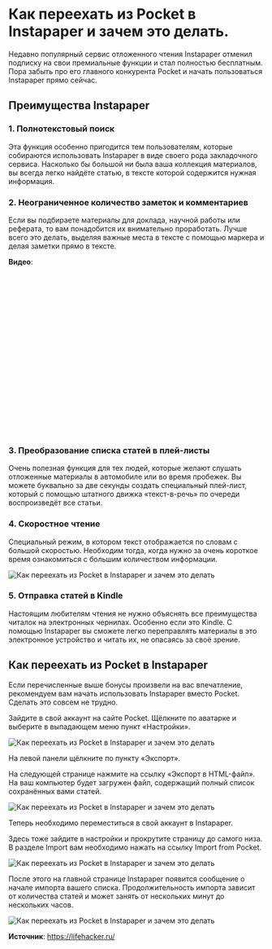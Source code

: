 # Как переехать из Pocket в Instapaper и зачем это делать.
Недавно популярный сервис отложенного чтения Instapaper отменил подписку на свои премиальные функции и стал полностью бесплатным. Пора забыть про его главного конкурента Pocket и начать пользоваться Instapaper прямо сейчас.

## Преимущества Instapaper
### 1. Полнотекстовый поиск 

Эта функция особенно пригодится тем пользователям, которые собираются использовать Instapaper в виде своего рода закладочного сервиса. Насколько бы большой ни была ваша коллекция материалов, вы всегда легко найдёте статью, в тексте которой содержится нужная информация.

### 2. Неограниченное количество заметок и комментариев

Если вы подбираете материалы для доклада, научной работы или реферата, то вам понадобится их внимательно проработать. Лучше всего это делать, выделяя важные места в тексте с помощью маркера и делая заметки прямо в тексте.

**Видео**:

<div class="youtube" id="bNUJCl6lppk" style="width: 560px; height: 315px;"></div>

### 3. Преобразование списка статей в плей-листы

Очень полезная функция для тех людей, которые желают слушать отложенные материалы в автомобиле или во время пробежек. Вы можете буквально за две секунды создать специальный плей-лист, который с помощью штатного движка «текст-в-речь» по очереди воспроизведёт все статьи.

### 4. Скоростное чтение

Специальный режим, в котором текст отображается по словам с большой скоростью. Необходим тогда, когда нужно за очень короткое время ознакомиться с большим количеством информации.

![Как переехать из Pocket в Instapaper и зачем это делать]( ~/repo/sites/wiki/public/images/Webd/pocketToInstapaper_01.png 'Как переехать из Pocket в Instapaper и зачем это делать')

### 5. Отправка статей в Kindle

Настоящим любителям чтения не нужно объяснять все преимущества читалок на электронных чернилах. Особенно если это Kindle. С помощью Instapaper вы сможете легко переправлять материалы в это электронное устройство и читать их, не опасаясь за своё зрение.

## Как переехать из Pocket в Instapaper

Если перечисленные выше бонусы произвели на вас впечатление, рекомендуем вам начать использовать Instapaper вместо Pocket. Сделать это совсем не трудно.

Зайдите в свой аккаунт на сайте Pocket. Щёлкните по аватарке и выберите в выпадающем меню пункт «Настройки».

![Как переехать из Pocket в Instapaper и зачем это делать]( ~/repo/sites/wiki/public/images/Webd/pocketToInstapaper_02.png 'Как переехать из Pocket в Instapaper и зачем это делать')

На левой панели щёлкните по пункту «Экспорт».

На следующей странице нажмите на ссылку «Экспорт в HTML-файл». На ваш компьютер будет загружен файл, содержащий полный список сохранённых вами статей.

![Как переехать из Pocket в Instapaper и зачем это делать]( ~/repo/sites/wiki/public/images/Webd/pocketToInstapaper_03.png 'Как переехать из Pocket в Instapaper и зачем это делать')

Теперь необходимо переместиться в свой аккаунт в Instapaper.

Здесь тоже зайдите в настройки и прокрутите страницу до самого низа. В разделе Import вам необходимо нажать на ссылку Import from Pocket.

![Как переехать из Pocket в Instapaper и зачем это делать]( ~/repo/sites/wiki/public/images/Webd/pocketToInstapaper_04.png 'Как переехать из Pocket в Instapaper и зачем это делать')

После этого на главной странице Instapaper появится сообщение о начале импорта вашего списка. Продолжительность импорта зависит от количества статей и может занять от нескольких минут до нескольких часов.

![Как переехать из Pocket в Instapaper и зачем это делать]( ~/repo/sites/wiki/public/images/Webd/pocketToInstapaper_05.png 'Как переехать из Pocket в Instapaper и зачем это делать')

**Источник**: https://lifehacker.ru/
